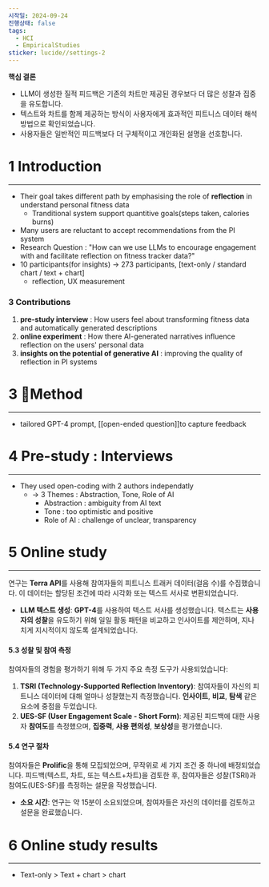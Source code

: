 ```yaml
---
시작일: 2024-09-24
진행상태: false
tags:
  - HCI
  - EmpiricalStudies
sticker: lucide//settings-2
---
```

**핵심 결론**
- LLM이 생성한 질적 피드백은 기존의 차트만 제공된 경우보다 더 많은 성찰과 집중을 유도합니다.
- 텍스트와 차트를 함께 제공하는 방식이 사용자에게 효과적인 피트니스 데이터 해석 방법으로 확인되었습니다.
- 사용자들은 일반적인 피드백보다 더 구체적이고 개인화된 설명을 선호합니다.

# 1 Introduction
---
- Their goal takes different path by emphasising the role of **reflection** in understand personal fitness data
	- Tranditional system support quantitive goals(steps taken, calories burns)
- Many users are reluctant to accept recommendations from the PI system
- Research Question : "How can we use LLMs to encourage engagement with and facilitate reflection on fitness tracker data?"
- 10 participants(for insights) → 273 participants, [text-only / standard chart / text + chart]
	- reflection, UX measurement
### 3 Contributions
1. **pre-study interview**  : How users feel about transforming fitness data and automatically generated descriptions
2. **online experiment** : How there AI-generated narratives influence reflection on the users' personal data
3. **insights on the potential of generative AI** : improving the quality of reflection in PI systems


# 3 Method
---
- tailored GPT-4 prompt, [[open-ended question]]to capture feedback

# 4 Pre-study : Interviews
---
- They used open-coding with 2 authors independatly
	- →  3 Themes : Abstraction, Tone, Role of AI
		- Abstraction : ambiguity from AI text
		- Tone : too optimistic and positive
		- Role of AI : challenge of unclear, transparency

# 5 Online study
---
연구는 **Terra API**를 사용해 참여자들의 피트니스 트래커 데이터(걸음 수)를 수집했습니다. 이 데이터는 할당된 조건에 따라 시각화 또는 텍스트 서사로 변환되었습니다.

- **LLM 텍스트 생성**: **GPT-4**를 사용하여 텍스트 서사를 생성했습니다. 텍스트는 **사용자의 성찰**을 유도하기 위해 일일 활동 패턴을 비교하고 인사이트를 제안하며, 지나치게 지시적이지 않도록 설계되었습니다.

#### 5.3 성찰 및 참여 측정
참여자들의 경험을 평가하기 위해 두 가지 주요 측정 도구가 사용되었습니다:
1. **TSRI (Technology-Supported Reflection Inventory)**: 참여자들이 자신의 피트니스 데이터에 대해 얼마나 성찰했는지 측정했습니다. **인사이트**, **비교**, **탐색** 같은 요소에 중점을 두었습니다.
2. **UES-SF (User Engagement Scale - Short Form)**: 제공된 피드백에 대한 사용자 **참여도**를 측정했으며, **집중력**, **사용 편의성**, **보상성**을 평가했습니다.

#### 5.4 연구 절차
참여자들은 **Prolific**을 통해 모집되었으며, 무작위로 세 가지 조건 중 하나에 배정되었습니다. 피드백(텍스트, 차트, 또는 텍스트+차트)을 검토한 후, 참여자들은 성찰(TSRI)과 참여도(UES-SF)를 측정하는 설문을 작성했습니다.

- **소요 시간**: 연구는 약 15분이 소요되었으며, 참여자들은 자신의 데이터를 검토하고 설문을 완료했습니다.


# 6 Online study results
---
- Text-only > Text + chart > chart